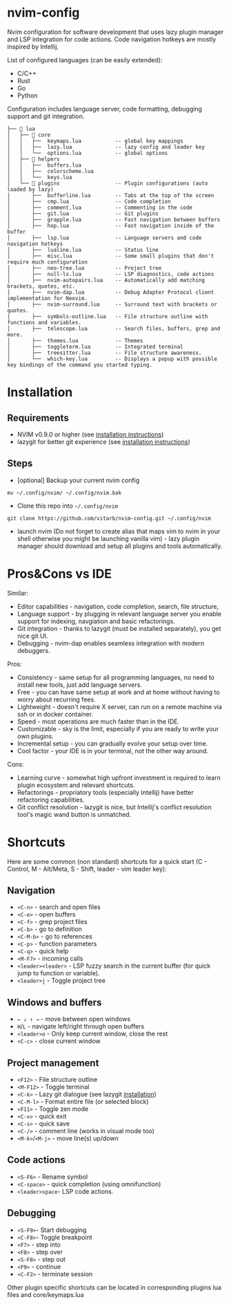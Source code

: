 # nvim-config

Nvim configuration for software development that uses lazy plugin manager and LSP integration for code actions.
Code navigation hotkeys are mostly inspired by Intellij.

List of configured languages (can be easily extended):
* C/C++
* Rust
* Go
* Python

Configuration includes language server, code formatting, debugging support and git integration.

```
├──  lua
│   ├──  core
│   │   ├──  keymaps.lua           -- global key mappings
│   │   ├──  lazy.lua              -- lazy config and leader key
│   │   └──  options.lua           -- global options
│   ├──  helpers
│   │   ├──  buffers.lua
│   │   ├──  colorscheme.lua
│   │   └──  keys.lua
│   └──  plugins                  -- Plugin configurations (auto loaded by lazy)    
│       ├──  bufferline.lua        -- Tabs at the top of the screen
│       ├──  cmp.lua               -- Code completion
│       ├──  comment.lua           -- Commenting in the code
│       ├──  git.lua               -- Git plugins
│       ├──  grapple.lua           -- Fast navigation between buffers
│       ├──  hop.lua               -- Fast navigation inside of the buffer
│       ├──  lsp.lua               -- Language servers and code navigation hotkeys
│       ├──  lualine.lua           -- Status line
│       ├──  misc.lua              -- Some small plugins that don't require much configuration
│       ├──  neo-tree.lua          -- Project tree
│       ├──  null-ls.lua           -- LSP diagnostics, code actions
│       ├──  nvim-autopairs.lua    -- Automatically add matching brackets, quotes, etc.
│       ├──  nvim-dap.lua          -- Debug Adapter Protocol client implementation for Neovim.
│       ├──  nvim-surround.lua     -- Surround text with brackets or quotes.
│       ├──  symbols-outline.lua   -- File structure outline with functions and variables.
│       ├──  telescope.lua         -- Search files, buffers, grep and more.
│       ├──  themes.lua            -- Themes
│       ├──  toggleterm.lua        -- Integrated terminal
│       ├──  treesitter.lua        -- File structure awareness.
│       └──  which-key.lua         -- Displays a popup with possible key bindings of the command you started typing.
```

# Installation
## Requirements
* NVIM v0.9.0 or higher (see [installation instructions](https://github.com/neovim/neovim/wiki/Installing-Neovim))
* lazygit for better git experience (see [installation instructions](https://github.com/jesseduffield/lazygit#installation)) 

## Steps
* [optional] Backup your current nvim config 
```
mv ~/.config/nvim/ ~/.config/nvim.bak
```
* Clone this repo into `~/.config/nvim`
```
git clone https://github.com/vitarb/nvim-config.git ~/.config/nvim
```
* launch nvim (Do not forget to create alias that maps vim to nvim in your shell otherwise you might be launching vanilla vim) -
lazy plugin manager should download and setup all plugins and tools automatically.

# Pros&Cons vs IDE
Similar:
* Editor capabilities - navigation, code completion, search, file structure, 
* Language support - by plugging in relevant language server you enable support for indexing, navgiation and basic refactorings.
* Git integration - thanks to lazygit (must be installed separately), you get nice git UI.
* Debugging - nvim-dap enables seamless integration with modern debuggers.

Pros:
* Consistency - same setup for all programming languages, no need to install new tools, just add language servers.
* Free - you can have same setup at work and at home without having to worry about recurring fees.
* Lightweight - doesn't require X server, can run on a remote machine via ssh or in docker container.
* Speed - most operations are much faster than in the IDE.
* Customizable - sky is the limit, especially if you are ready to write your own plugins.
* Incremental setup - you can gradually evolve your setup over time.
* Cool factor - your IDE is in your terminal, not the other way around.

Cons:
* Learning curve - somewhat high upfront investment is required to learn plugin ecosystem and relevant shortcuts.
* Refactorings - propriatory tools (especially Intellij) have better refactoring capabilities.
* Git conflict resolution - lazygit is nice, but Intellij's conflict resolution tool's magic wand button is unmatched.

# Shortcuts

Here are some common (non standard) shortcuts for a quick start (C - Control, M - Alt/Meta, S - Shift, leader - vim leader key):
## Navigation
* `<C-n>` - search and open files  
* `<C-e>` - open buffers
* `<C-f>` - grep project files
* `<C-b>` - go to definition
* `<C-M-b>` - go to references
* `<C-p>` - function parameters
* `<C-q>` - quick help
* `<M-F7>` - incoming calls
* `<leader><leader>` - LSP fuzzy search in the current buffer (for quick jump to function or variable).
* `<leader>j` - Toggle project tree

## Windows and buffers
* `← ↓ ↑ →` - move between open windows
* `H`/`L` - navigate left/right through open buffers
* `<leader>o` - Only keep current window, close the rest
* `<C-c>` - close current window

## Project management
* `<F12>` - File structure outline
* `<M-F12>` - Toggle terminal
* `<C-k>` - Lazy git dialogue (see lazygit [installation](https://github.com/jesseduffield/lazygit#installation))
* `<C-M-l>` - Format entire file (or selected block)
* `<F11>` - Toggle zen mode
* `<C-x>` - quick exit
* `<C-s>` - quick save
* `<C-/>` - comment line (works in visual mode too)
* `<M-k>`/`<M-j>` - move line(s) up/down

## Code actions
* `<S-F6>` - Rename symbol
* `<C-space>` - quick completion (using omnifunction)
* `<leader>space`- LSP code actions.

## Debugging
* `<S-F9>`- Start debugging
* `<C-F8>`- Toggle breakpoint
* `<F7>` - step into
* `<F8>` - step over
* `<S-F8>` - step out
* `<F9>` - continue
* `<C-F2>` - terminate session

Other plugin specific shortcuts can be located in corresponding plugins lua files and core/keymaps.lua
